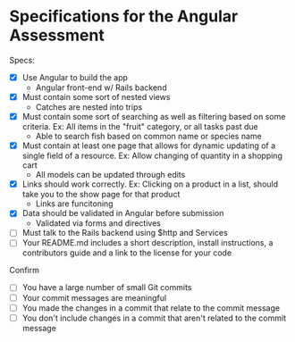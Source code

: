 # Specifications for the Angular Assessment

Specs:
- [x] Use Angular to build the app
    - Angular front-end w/ Rails backend
- [x] Must contain some sort of nested views
    - Catches are nested into trips
- [x] Must contain some sort of searching as well as filtering based on some criteria. Ex: All items in the "fruit" category, or all tasks past due
    - Able to search fish based on common name or species name
- [x] Must contain at least one page that allows for dynamic updating of a single field of a resource. Ex: Allow changing of quantity in a shopping cart
    - All models can be updated through edits
- [x] Links should work correctly. Ex: Clicking on a product in a list, should take you to the show page for that product
    - Links are funcitoning
- [x] Data should be validated in Angular before submission
    - Validated via forms and directives
- [ ] Must talk to the Rails backend using $http and Services
- [ ] Your README.md includes a short description, install instructions, a contributors guide and a link to the license for your code

Confirm
- [ ] You have a large number of small Git commits
- [ ] Your commit messages are meaningful
- [ ] You made the changes in a commit that relate to the commit message
- [ ] You don't include changes in a commit that aren't related to the commit message